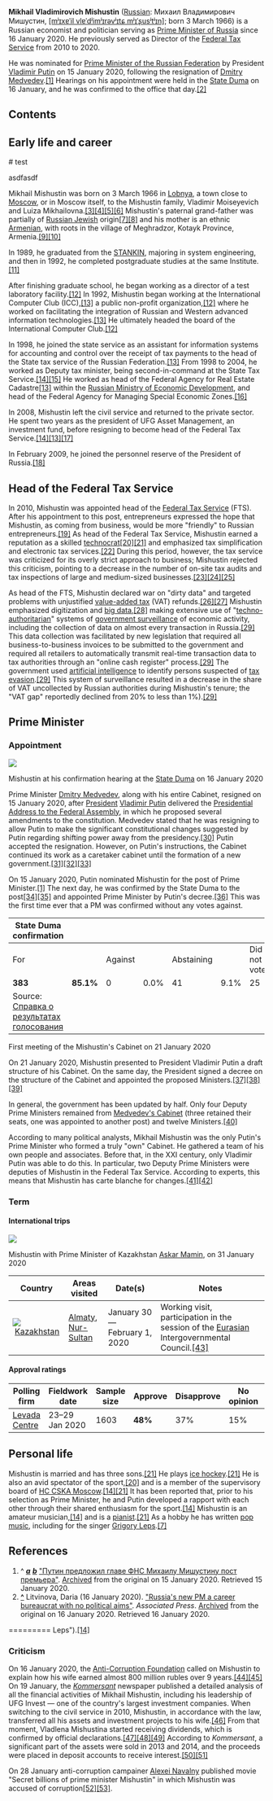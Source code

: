 **Mikhail Vladimirovich Mishustin** ([Russian](https://en.wikipedia.org/wiki/Russian_language "Russian language"): Михаил Владимирович Мишустин, [\[mʲɪxɐˈil vlɐˈdʲimʲɪrəvʲɪtɕ mʲɪˈʂusʲtʲɪn\]](https://en.wikipedia.org/wiki/Help:IPA/Russian "Help:IPA/Russian"); born 3 March 1966) is a Russian economist and politician serving as [Prime Minister of Russia](https://en.wikipedia.org/wiki/Prime_Minister_of_Russia "Prime Minister of Russia") since 16 January 2020. He previously served as Director of the [Federal Tax Service](https://en.wikipedia.org/wiki/Federal_Tax_Service_(Russia) "Federal Tax Service (Russia)") from 2010 to 2020.

He was nominated for [Prime Minister of the Russian Federation](https://en.wikipedia.org/wiki/Prime_Minister_of_Russia "Prime Minister of Russia") by President [Vladimir Putin](https://en.wikipedia.org/wiki/Vladimir_Putin "Vladimir Putin") on 15 January 2020, following the resignation of [Dmitry Medvedev](https://en.wikipedia.org/wiki/Dmitry_Medvedev "Dmitry Medvedev").[\[1\]](https://en.wikipedia.org/wiki/Mikhail_Mishustin#cite_note-NewPM-1) Hearings on his appointment were held in the [State Duma](https://en.wikipedia.org/wiki/State_Duma "State Duma") on 16 January, and he was confirmed to the office that day.[\[2\]](https://en.wikipedia.org/wiki/Mikhail_Mishustin#cite_note-confirmation-2)

## Contents

## Early life and career

<Note>
# test
  
asdfasdf
</Note>

Mikhail Mishustin was born on 3 March 1966 in [Lobnya](https://en.wikipedia.org/wiki/Lobnya "Lobnya"), a town close to [Moscow](https://en.wikipedia.org/wiki/Moscow "Moscow"), or in Moscow itself, to the Mishustin family, Vladimir Moiseyevich and Luiza Mikhailovna.[\[3\]](https://en.wikipedia.org/wiki/Mikhail_Mishustin#cite_note-3)[\[4\]](https://en.wikipedia.org/wiki/Mikhail_Mishustin#cite_note-4)[\[5\]](https://en.wikipedia.org/wiki/Mikhail_Mishustin#cite_note-5)[\[6\]](https://en.wikipedia.org/wiki/Mikhail_Mishustin#cite_note-DW.COM-6) Mishustin's paternal grand-father was partially of [Russian Jewish](https://en.wikipedia.org/wiki/Russian_Jewish "Russian Jewish") origin[\[7\]](https://en.wikipedia.org/wiki/Mikhail_Mishustin#cite_note-er-7)[\[8\]](https://en.wikipedia.org/wiki/Mikhail_Mishustin#cite_note-gs-8) and his mother is an ethnic [Armenian](https://en.wikipedia.org/wiki/Armenians "Armenians"), with roots in the village of Meghradzor, Kotayk Province, Armenia.[\[9\]](https://en.wikipedia.org/wiki/Mikhail_Mishustin#cite_note-9)[\[10\]](https://en.wikipedia.org/wiki/Mikhail_Mishustin#cite_note-10)

In 1989, he graduated from the [STANKIN](https://en.wikipedia.org/wiki/STANKIN "STANKIN"), majoring in system engineering, and then in 1992, he completed postgraduate studies at the same Institute.[\[11\]](https://en.wikipedia.org/wiki/Mikhail_Mishustin#cite_note-11)

After finishing graduate school, he began working as a director of a test laboratory facility.[\[12\]](https://en.wikipedia.org/wiki/Mikhail_Mishustin#cite_note-mkf1-12) In 1992, Mishustin began working at the International Computer Club (ICC),[\[13\]](https://en.wikipedia.org/wiki/Mikhail_Mishustin#cite_note-Anadolu-13) a public non-profit organization,[\[12\]](https://en.wikipedia.org/wiki/Mikhail_Mishustin#cite_note-mkf1-12) where he worked on facilitating the integration of Russian and Western advanced information technologies.[\[13\]](https://en.wikipedia.org/wiki/Mikhail_Mishustin#cite_note-Anadolu-13) He ultimately headed the board of the International Computer Club.[\[12\]](https://en.wikipedia.org/wiki/Mikhail_Mishustin#cite_note-mkf1-12)

In 1998, he joined the state service as an assistant for information systems for accounting and control over the receipt of tax payments to the head of the State tax service of the Russian Federation.[\[13\]](https://en.wikipedia.org/wiki/Mikhail_Mishustin#cite_note-Anadolu-13) From 1998 to 2004, he worked as Deputy tax minister, being second-in-command at the State Tax Service.[\[14\]](https://en.wikipedia.org/wiki/Mikhail_Mishustin#cite_note-RudnitskyPismennaya1-14)[\[15\]](https://en.wikipedia.org/wiki/Mikhail_Mishustin#cite_note-15) He worked as head of the Federal Agency for Real Estate Cadastre[\[13\]](https://en.wikipedia.org/wiki/Mikhail_Mishustin#cite_note-Anadolu-13) within the [Russian Ministry of Economic Development](https://en.wikipedia.org/wiki/Ministry_of_Economic_Development_of_the_Russian_Federation "Ministry of Economic Development of the Russian Federation"), and head of the Federal Agency for Managing Special Economic Zones.[\[16\]](https://en.wikipedia.org/wiki/Mikhail_Mishustin#cite_note-nalog.ru-16)

In 2008, Mishustin left the civil service and returned to the private sector. He spent two years as the president of UFG Asset Management, an investment fund, before resigning to become head of the Federal Tax Service.[\[14\]](https://en.wikipedia.org/wiki/Mikhail_Mishustin#cite_note-RudnitskyPismennaya1-14)[\[13\]](https://en.wikipedia.org/wiki/Mikhail_Mishustin#cite_note-Anadolu-13)[\[17\]](https://en.wikipedia.org/wiki/Mikhail_Mishustin#cite_note-17)

In February 2009, he joined the personnel reserve of the President of Russia.[\[18\]](https://en.wikipedia.org/wiki/Mikhail_Mishustin#cite_note-18)

## Head of the Federal Tax Service

In 2010, Mishustin was appointed head of the [Federal Tax Service](https://en.wikipedia.org/wiki/Federal_Tax_Service_(Russia) "Federal Tax Service (Russia)") (FTS). After his appointment to this post, entrepreneurs expressed the hope that Mishustin, as coming from business, would be more "friendly" to Russian entrepreneurs.[\[19\]](https://en.wikipedia.org/wiki/Mikhail_Mishustin#cite_note-19) As head of the Federal Tax Service, Mishustin earned a reputation as a skilled [technocrat](https://en.wikipedia.org/wiki/Technocracy "Technocracy")[\[20\]](https://en.wikipedia.org/wiki/Mikhail_Mishustin#cite_note-ftwhois-20)[\[21\]](https://en.wikipedia.org/wiki/Mikhail_Mishustin#cite_note-wedwiki-21) and emphasized tax simplification and electronic tax services.[\[22\]](https://en.wikipedia.org/wiki/Mikhail_Mishustin#cite_note-22) During this period, however, the tax service was criticized for its overly strict approach to business; Mishustin rejected this criticism, pointing to a decrease in the number of on-site tax audits and tax inspections of large and medium-sized businesses.[\[23\]](https://en.wikipedia.org/wiki/Mikhail_Mishustin#cite_note-23)[\[24\]](https://en.wikipedia.org/wiki/Mikhail_Mishustin#cite_note-24)[\[25\]](https://en.wikipedia.org/wiki/Mikhail_Mishustin#cite_note-25)

As head of the FTS, Mishustin declared war on "dirty data" and targeted problems with unjustified [value-added tax](https://en.wikipedia.org/wiki/Value-added_tax "Value-added tax") (VAT) refunds.[\[26\]](https://en.wikipedia.org/wiki/Mikhail_Mishustin#cite_note-autogenerated3-26)[\[27\]](https://en.wikipedia.org/wiki/Mikhail_Mishustin#cite_note-27) Mishustin emphasized digitization and [big data](https://en.wikipedia.org/wiki/Big_data "Big data"),[\[28\]](https://en.wikipedia.org/wiki/Mikhail_Mishustin#cite_note-28) making extensive use of "[techno-authoritarian](https://en.wikipedia.org/wiki/IT-backed_authoritarianism "IT-backed authoritarianism")" systems of [government surveillance](https://en.wikipedia.org/wiki/Government_surveillance "Government surveillance") of economic activity, including the collection of data on almost every transaction in Russia.[\[29\]](https://en.wikipedia.org/wiki/Mikhail_Mishustin#cite_note-Sullivan2020-29) This data collection was facilitated by new legislation that required all business-to-business invoices to be submitted to the government and required all retailers to automatically transmit real-time transaction data to tax authorities through an "online cash register" process.[\[29\]](https://en.wikipedia.org/wiki/Mikhail_Mishustin#cite_note-Sullivan2020-29) The government used [artificial intelligence](https://en.wikipedia.org/wiki/Artificial_intelligence "Artificial intelligence") to identify persons suspected of [tax evasion](https://en.wikipedia.org/wiki/Tax_evasion "Tax evasion").[\[29\]](https://en.wikipedia.org/wiki/Mikhail_Mishustin#cite_note-Sullivan2020-29) This system of surveillance resulted in a decrease in the share of VAT uncollected by Russian authorities during Mishustin's tenure; the "VAT gap" reportedly declined from 20% to less than 1%).[\[29\]](https://en.wikipedia.org/wiki/Mikhail_Mishustin#cite_note-Sullivan2020-29)

## Prime Minister

### Appointment

![](https://upload.wikimedia.org/wikipedia/commons/thumb/a/a9/Mishustin%27s_confirmation_hearing_%282020-01-16%29_04.jpg/220px-Mishustin%27s_confirmation_hearing_%282020-01-16%29_04.jpg)

Mishustin at his confirmation hearing at the [State Duma](https://en.wikipedia.org/wiki/State_Duma "State Duma") on 16 January 2020

Prime Minister [Dmitry Medvedev](https://en.wikipedia.org/wiki/Dmitry_Medvedev "Dmitry Medvedev"), along with his entire Cabinet, resigned on 15 January 2020, after [President](https://en.wikipedia.org/wiki/President_of_Russia "President of Russia") [Vladimir Putin](https://en.wikipedia.org/wiki/Vladimir_Putin "Vladimir Putin") delivered the [Presidential Address to the Federal Assembly](https://en.wikipedia.org/wiki/2020_Presidential_Address_to_the_Federal_Assembly "2020 Presidential Address to the Federal Assembly"), in which he proposed several amendments to the constitution. Medvedev stated that he was resigning to allow Putin to make the significant constitutional changes suggested by Putin regarding shifting power away from the presidency.[\[30\]](https://en.wikipedia.org/wiki/Mikhail_Mishustin#cite_note-Reuters_resign_2020-30) Putin accepted the resignation. However, on Putin's instructions, the Cabinet continued its work as a caretaker cabinet until the formation of a new government.[\[31\]](https://en.wikipedia.org/wiki/Mikhail_Mishustin#cite_note-31)[\[32\]](https://en.wikipedia.org/wiki/Mikhail_Mishustin#cite_note-32)[\[33\]](https://en.wikipedia.org/wiki/Mikhail_Mishustin#cite_note-33)

On 15 January 2020, Putin nominated Mishustin for the post of Prime Minister.[\[1\]](https://en.wikipedia.org/wiki/Mikhail_Mishustin#cite_note-NewPM-1) The next day, he was confirmed by the State Duma to the post[\[34\]](https://en.wikipedia.org/wiki/Mikhail_Mishustin#cite_note-34)[\[35\]](https://en.wikipedia.org/wiki/Mikhail_Mishustin#cite_note-35) and appointed Prime Minister by Putin's decree.[\[36\]](https://en.wikipedia.org/wiki/Mikhail_Mishustin#cite_note-36) This was the first time ever that a PM was confirmed without any votes against.

| State Duma confirmation |     |     |     |     |     |     |     |
| --- | --- | --- | --- | --- | --- | --- | --- |
| For |     | Against |     | Abstaining |     | Did not vote |     |
| **383** | **85.1%** | 0   | 0.0% | 41  | 9.1% | 25  | 5.6% |
| Source: [Справка о результатах голосования](http://vote.duma.gov.ru/vote/110044) |     |     |     |     |     |     |     |

First meeting of the Mishustin's Cabinet on 21 January 2020

On 21 January 2020, Mishustin presented to President Vladimir Putin a draft structure of his Cabinet. On the same day, the President signed a decree on the structure of the Cabinet and appointed the proposed Ministers.[\[37\]](https://en.wikipedia.org/wiki/Mikhail_Mishustin#cite_note-37)[\[38\]](https://en.wikipedia.org/wiki/Mikhail_Mishustin#cite_note-38)[\[39\]](https://en.wikipedia.org/wiki/Mikhail_Mishustin#cite_note-39)

In general, the government has been updated by half. Only four Deputy Prime Ministers remained from [Medvedev's Cabinet](https://en.wikipedia.org/wiki/Dmitry_Medvedev%27s_Second_Cabinet "Dmitry Medvedev's Second Cabinet") (three retained their seats, one was appointed to another post) and twelve Ministers.[\[40\]](https://en.wikipedia.org/wiki/Mikhail_Mishustin#cite_note-40)

According to many political analysts, Mikhail Mishustin was the only Putin's Prime Minister who formed a truly "own" Cabinet. He gathered a team of his own people and associates. Before that, in the XXI century, only Vladimir Putin was able to do this. In particular, two Deputy Prime Ministers were deputies of Mishustin in the Federal Tax Service. According to experts, this means that Mishustin has carte blanche for changes.[\[41\]](https://en.wikipedia.org/wiki/Mikhail_Mishustin#cite_note-41)[\[42\]](https://en.wikipedia.org/wiki/Mikhail_Mishustin#cite_note-42)

### Term

#### International trips

![](https://upload.wikimedia.org/wikipedia/commons/thumb/a/aa/Mikhail_Mishustin_and_Askar_Mamin_%282020-01-31%29_02.jpg/220px-Mikhail_Mishustin_and_Askar_Mamin_%282020-01-31%29_02.jpg)

Mishustin with Prime Minister of Kazakhstan [Askar Mamin](https://en.wikipedia.org/wiki/Askar_Mamin "Askar Mamin"), on 31 January 2020

| Country | Areas visited | Date(s) | Notes |
| --- | --- | --- | --- |
| ![](https://upload.wikimedia.org/wikipedia/commons/thumb/d/d3/Flag_of_Kazakhstan.svg/23px-Flag_of_Kazakhstan.svg.png) [Kazakhstan](https://en.wikipedia.org/wiki/Kazakhstan "Kazakhstan") | [Almaty](https://en.wikipedia.org/wiki/Almaty "Almaty"),  <br>[Nur-Sultan](https://en.wikipedia.org/wiki/Nur-Sultan "Nur-Sultan") | January 30 — February 1, 2020 | Working visit, participation in the session of the [Eurasian](https://en.wikipedia.org/wiki/Eurasian_Economic_Union "Eurasian Economic Union") Intergovernmental Council.[\[43\]](https://en.wikipedia.org/wiki/Mikhail_Mishustin#cite_note-43) |

#### Approval ratings

| Polling firm | Fieldwork date | Sample  <br>size | Approve | Disapprove | No opinion | Net |
| --- | --- | --- | --- | --- | --- | --- |
| [Levada Centre](https://www.levada.ru/2020/01/30/odobrenie-institutov-vlasti-21/) | 23–29 Jan 2020 | 1603 | **48%** | 37% | 15% | 11% |

## Personal life

Mishustin is married and has three sons.[\[21\]](https://en.wikipedia.org/wiki/Mikhail_Mishustin#cite_note-wedwiki-21) He plays [ice hockey](https://en.wikipedia.org/wiki/Ice_hockey "Ice hockey").[\[21\]](https://en.wikipedia.org/wiki/Mikhail_Mishustin#cite_note-wedwiki-21) He is also an avid spectator of the sport,[\[20\]](https://en.wikipedia.org/wiki/Mikhail_Mishustin#cite_note-ftwhois-20) and is a member of the supervisory board of [HC CSKA Moscow](https://en.wikipedia.org/wiki/HC_CSKA_Moscow "HC CSKA Moscow").[\[14\]](https://en.wikipedia.org/wiki/Mikhail_Mishustin#cite_note-RudnitskyPismennaya1-14)[\[21\]](https://en.wikipedia.org/wiki/Mikhail_Mishustin#cite_note-wedwiki-21) It has been reported that, prior to his selection as Prime Minister, he and Putin developed a rapport with each other through their shared enthusiasm for the sport.[\[14\]](https://en.wikipedia.org/wiki/Mikhail_Mishustin#cite_note-RudnitskyPismennaya1-14) Mishustin is an amateur musician,[\[14\]](https://en.wikipedia.org/wiki/Mikhail_Mishustin#cite_note-RudnitskyPismennaya1-14) and is a [pianist](https://en.wikipedia.org/wiki/Pianist "Pianist").[\[21\]](https://en.wikipedia.org/wiki/Mikhail_Mishustin#cite_note-wedwiki-21) As a hobby he has written [pop music](https://en.wikipedia.org/wiki/Pop_music "Pop music"), including for the singer [Grigory Leps](https://en.wikipedia.org/wiki/Grigory_Leps "Grigory 
<<<<<<<<<
 Leps").[\[7\]](https://en.wikipedia.org/wiki/Mikhail_Mishustin#cite_note-RudnitskyPismennaya1-7)

## References

1.  ^ [_**a**_](https://en.wikipedia.org/wiki/Mikhail_Mishustin#cite_ref-NewPM_1-0) [_**b**_](https://en.wikipedia.org/wiki/Mikhail_Mishustin#cite_ref-NewPM_1-1) ["Путин предложил главе ФНС Михаилу Мишустину пост премьера"](https://ria.ru/20200115/1563466512.html). [Archived](https://web.archive.org/web/20200115175557/https://ria.ru/20200115/1563466512.html) from the original on 15 January 2020. Retrieved 15 January 2020.
2.  **[^](https://en.wikipedia.org/wiki/Mikhail_Mishustin#cite_ref-confirmation_2-0)** Litvinova, Daria (16 January 2020). ["Russia's new PM a career bureaucrat with no political aims"](https://apnews.com/dac9ce99b613d792bc2556b8c69f23c2). _Associated Press_. [Archived](https://web.archive.org/web/20200116144452/https://apnews.com/dac9ce99b613d792bc2556b8c69f23c2) from the original on 16 January 2020. Retrieved 16 January 2020.
 
=========
 Leps").[\[14\]](https://en.wikipedia.org/wiki/Mikhail_Mishustin#cite_note-RudnitskyPismennaya1-14)

### Criticism

On 16 January 2020, the [Anti-Corruption Foundation](https://en.wikipedia.org/wiki/Anti-Corruption_Foundation "Anti-Corruption Foundation") called on Mishustin to explain how his wife earned almost 800 million rubles over 9 years.[\[44\]](https://en.wikipedia.org/wiki/Mikhail_Mishustin#cite_note-44)[\[45\]](https://en.wikipedia.org/wiki/Mikhail_Mishustin#cite_note-45) On 19 January, the _[Kommersant](https://en.wikipedia.org/wiki/Kommersant "Kommersant")_ newspaper published a detailed analysis of all the financial activities of Mikhail Mishustin, including his leadership of UFG Invest — one of the country's largest investment companies. When switching to the civil service in 2010, Mishustin, in accordance with the law, transferred all his assets and investment projects to his wife.[\[46\]](https://en.wikipedia.org/wiki/Mikhail_Mishustin#cite_note-46) From that moment, Vladlena Mishustina started receiving dividends, which is confirmed by official declarations.[\[47\]](https://en.wikipedia.org/wiki/Mikhail_Mishustin#cite_note-47)[\[48\]](https://en.wikipedia.org/wiki/Mikhail_Mishustin#cite_note-48)[\[49\]](https://en.wikipedia.org/wiki/Mikhail_Mishustin#cite_note-49) According to _Kommersant_, a significant part of the assets were sold in 2013 and 2014, and the proceeds were placed in deposit accounts to receive interest.[\[50\]](https://en.wikipedia.org/wiki/Mikhail_Mishustin#cite_note-50)[\[51\]](https://en.wikipedia.org/wiki/Mikhail_Mishustin#cite_note-51)

On 28 January anti-corruption campainer [Alexei Navalny](https://en.wikipedia.org/wiki/Alexei_Navalny "Alexei Navalny") published movie "Secret billions of prime minister Mishustin" in which Mishustin was accused of corruption[\[52\]](https://en.wikipedia.org/wiki/Mikhail_Mishustin#cite_note-52)[\[53\]](https://en.wikipedia.org/wiki/Mikhail_Mishustin#cite_note-53). 
>>>>>>>>>
